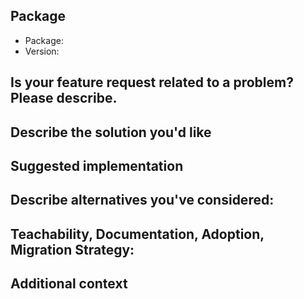 <!--

Vote on feature requests by adding a 👍. This helps maintainers prioritize what
to work on.

* Please fill out this template with all the relevant information so we can
  understand what's going on and fix the issue. We appreciate bugs filed and PRs
  submitted!

* If you're issue is regarding one of the query APIs (`getByText`
  `getByLabelText`, etc), then please file it on the `dom-testing-library`
  repository instead. If you file it here it will be closed. Thanks :)

* Please make sure that you are familiar with and follow the Code of Conduct for
  this project (found in the CODE_OF_CONDUCT.md file).

It'd be great if after the discussion you're the one who submits the PR that
implements this feature. If you've never done that before, that's great! Check
this free short video tutorial to learn how: http://kcd.im/pull-request

-->

## Package

<!-- What package are you reporting this bug for? -->

- Package: <!-- [ex. spor] -->
- Version: <!-- [ex. 1.0.2] -->

## Is your feature request related to a problem? Please describe.

<!-- A clear and concise description of what the problem is. -->

## Describe the solution you'd like

<!-- A clear and concise description of what you want to happen. -->

## Suggested implementation

<!-- Helpful but optional 😀 -->

## Describe alternatives you've considered:

<!--
A clear and concise description of any alternative solutions or features you've
considered.
-->

## Teachability, Documentation, Adoption, Migration Strategy:

<!--
If you can, explain how users will be able to use this and possibly write out a
version of the docs.
-->

## Additional context

<!-- Add any other context or screenshots about the feature request here. -->
